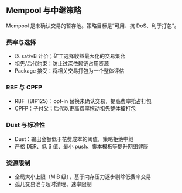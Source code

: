 ## Mempool 与中继策略

Mempool 是未确认交易的暂存池。策略目标是“可用、抗 DoS、利于打包”。

### 费率与选择

- 以 sat/vB 计价；矿工选择收益最大化的交易集合
- 祖先/后代约束：防止过深依赖链占用资源
- Package 接受：将相关交易打包为一个整体评估

### RBF 与 CPFP

- RBF（BIP125）：opt-in 替换未确认交易，提高费率抢占打包
- CPFP：子付父；后代以更高费率拖动祖先整体被打包

### Dust 与标准性

- Dust：输出金额低于花费成本的阈值，策略拒绝中继
- 严格 DER、低 S 值、最小 push、脚本模板等提升网络健康

### 资源限制

- 全局大小上限（MiB 级），基于内存压力逐步剔除低费率交易
- 孤儿交易池与超时清理、速率限制

